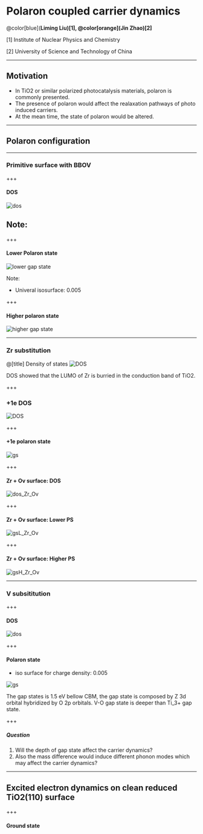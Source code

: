 # Polaron coupled carrier dynamics

@color[blue](**Liming Liu)[1],
@color[orange](Jin Zhao)[2]**

[1] Institute of Nuclear Physics and Chemistry

[2] University of Science and Technology of China

---
## Motivation
- In TiO2 or similar polarized photocatalysis materials, polaron is commonly presented.
- The presence of polaron would affect the realaxation pathways of photo induced carriers.
- At the mean time, the state of polaron would be altered.

---
## Polaron configuration

---
### Primitive surface with BBOV

+++
#### DOS
![dos](http://wx1.sinaimg.cn/mw690/006VaKrygy1fxx3lxey8gj31400u0gqn.jpg)

Note:
- 

+++
#### Lower Polaron state
![lower gap state](http://wx3.sinaimg.cn/mw690/006VaKrygy1fxy5l3pkyhj31jd0u0ac2.jpg)

Note:
- Univeral isosurface: 0.005

+++
#### Higher polaron state
![higher gap state](http://wx1.sinaimg.cn/mw690/006VaKrygy1fxx3lw8b16j30ue0ns75b.jpg)


---
### Zr substitution
@[title] Density of states
![DOS](http://wx2.sinaimg.cn/mw690/006VaKrygy1fxus7yhh04j31400u0794.jpg)

DOS showed that the LUMO of Zr is burried in the conduction band of TiO2.

+++
### +1e DOS
![DOS](http://wx2.sinaimg.cn/mw690/006VaKrygy1fxvmr5m9mpj31400u0797.jpg)

+++
#### +1e polaron state
![gs](http://wx1.sinaimg.cn/mw690/006VaKrygy1fxvmzk0ej6j30x50nr7aj.jpg)

+++
#### Zr + Ov surface: DOS
![dos_Zr_Ov](http://wx3.sinaimg.cn/mw690/006VaKrygy1fxvw8ybb3qj31400u078s.jpg)

+++
#### Zr + Ov surface: Lower PS
![gsL_Zr_Ov](http://wx4.sinaimg.cn/mw690/006VaKrygy1fxvw901espj31jd0u0n09.jpg)

+++
#### Zr + Ov surface: Higher PS
![gsH_Zr_Ov](http://wx2.sinaimg.cn/mw690/006VaKrygy1fxvw8z6vwrj31jd0u0gp4.jpg)


---
### V subsititution

+++
#### DOS
![dos](http://wx2.sinaimg.cn/mw690/006VaKrygy1fxw7r7ilm2j31400u07au.jpg)

+++
#### Polaron state
- iso surface for charge density: 0.005

![gs](http://wx1.sinaimg.cn/mw690/006VaKrygy1fxw7r806slj31kw0srabo.jpg)

The gap states is 1.5 eV bellow CBM, the gap state is composed by Z 3d orbital hybridized by O 2p orbitals. V-O gap state is deeper than Ti_3+ gap state. 

+++
##### Question
1. Will the depth of gap state affect the carrier dynamics?
2. Also the mass difference would induce different phonon modes which may affect the carrier dynamics?

---
## Excited electron dynamics on clean reduced TiO2(110) surface

+++
#### Ground state
